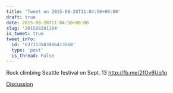 ```yaml
---
title: 'Tweet on 2015-08-28T11:04:50+00:00'
draft: true
date: 2015-08-28T11:04:50+00:00
slug: '201508281104'
is_tweet: true
tweet_info:
  id: '637113583986413568'
  type: 'post'
  is_thread: False
---
```




Rock climbing Seattle festival on Sept. 13 <http://fb.me/2fOv6Uq1q>

[Discussion](https://x.com/sytelus/status/637113583986413568)
